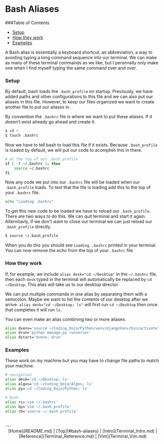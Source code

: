 # Bash Aliases

###Table of Contents
* [Setup](#setup)
* [How they work](#how-they-work)
* [Examples](#examples)

A Bash alias is essentially a keyboard shortcut, an abbreviation, a way to avoiding typing a long command sequence into our terminal. We can make as many of these terminal commands as we like, but I personally only make one when I find myself typing the same command over and over.

### Setup

By default, bash loads the ```.bash_profile``` on startup. Previously, we have added paths and other configurations to this file and we can also put our aliases in this file. However, to keep our files organized we want to create another file to put our aliases in. 

By convention the ```.bashrc``` file is where we want to put these aliases. If it doesn't exist already go ahead and create it.

```bash
$ cd ~
$ touch .bashrc
```

Now we have to tell bash to load this file if it exists. Because ```.bash_profile``` is loaded by default, we will put our code to acomplish this in there.

```bash
# at the top of our .bash_profile
if [ -f ~/.bashrc ]; then
    source ~/.bashrc
fi
```

Now any code we put into our ```.bashrc``` file will be loaded when our ```.bash_profile``` loads. To test that the file is loading add this to the top of your ```.bashrc``` file.

```bash
echo "Loading .bashrc"
```

To get this new code to be loaded we have to reload our ```.bash_profile```. There are two ways to do this. We can quit terminal and start it again. Alternitavly, if we don't want to close our terminal we can just reload our ```.bash_profile``` directly. 

```bash
$ source ~/.bash_profile
```

When you do this you should see ```Loading .bashrc``` printed in your terminal. You can now remove the echo from the top of your ```.bashrc``` file.

### How they work

If, for example, we include ```alias desk="cd ~/Desktop"``` in the ```~/.bashrc``` file, then each ```desk``` typed in the terminal will automatically be replaced by ```cd ~/Desktop```. This alias will take us to our desktop director.

We can put multiple commands in one alias by separating them with a semicolon. Maybe we want to list the contents of our desktop after we arrive. ```alias desk="cd ~/Desktop; ls"``` will first run ```cd ~/Desktop``` then once that completes it will run ```ls```.

You can even make an alias combining two or more aliases. 

```bash
alias dvenv='source ~/Coding_Dojo/Python/venv/djangoVenv/bin/activate'
alias drun='python manage.py runserver'
alias dstart='dvenv; drun'
```

### Examples
These work on my machine but you may have to change file paths to match your machine.

```bash
# navigation
alias desk='cd ~/Desktop; ls'
alias algos='cd ~/Coding_Dojo/Algos; ls'
alias py='cd ~/Coding_Dojo/Python; ls'

# bash
alias rc='vim ~/.bashrc'
alias bp='vim ~/.bash_profile'
alias rb='source ~/.bash_profile'
```

<br>
---
<center>[Home](README.md) | [Top](#bash-aliases) | [Intro](Terminal_Intro.md) | [Reference](Terminal_Reference.md) | [Vim](Terminal_Vim.md)</center>
